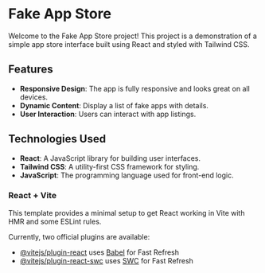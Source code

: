 # Fake App Store

Welcome to the Fake App Store project! This project is a demonstration of a simple app store interface built using React and styled with Tailwind CSS.

## Features

- **Responsive Design**: The app is fully responsive and looks great on all devices.
- **Dynamic Content**: Display a list of fake apps with details.
- **User Interaction**: Users can interact with app listings.

## Technologies Used

- **React**: A JavaScript library for building user interfaces.
- **Tailwind CSS**: A utility-first CSS framework for styling.
- **JavaScript**: The programming language used for front-end logic.


### React + Vite

This template provides a minimal setup to get React working in Vite with HMR and some ESLint rules.

Currently, two official plugins are available:

- [@vitejs/plugin-react](https://github.com/vitejs/vite-plugin-react/blob/main/packages/plugin-react/README.md) uses [Babel](https://babeljs.io/) for Fast Refresh
- [@vitejs/plugin-react-swc](https://github.com/vitejs/vite-plugin-react-swc) uses [SWC](https://swc.rs/) for Fast Refresh
